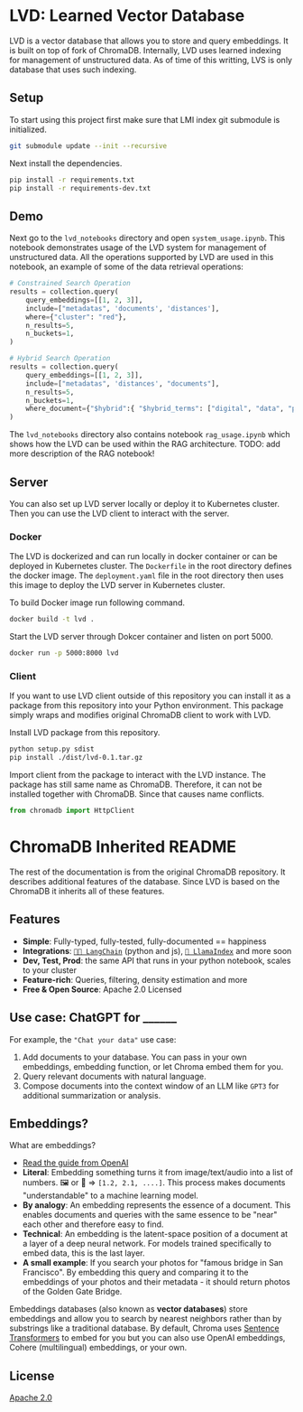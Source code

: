 # LVD: Learned Vector Database
LVD is a vector database that allows you to store and query embeddings. It is built on top of fork of ChromaDB. 
Internally, LVD uses learned indexing for management of unstructured data. As of time of this writting, LVS is only
database that uses such indexing.

## Setup
To start using this project first make sure that LMI index git submodule is initialized.
```bash
git submodule update --init --recursive
```

Next install the dependencies.
```bash
pip install -r requirements.txt
pip install -r requirements-dev.txt
```

## Demo
Next go to the `lvd_notebooks` directory and open `system_usage.ipynb`. This notebook demonstrates usage of the LVD system
for management of unstructured data. All the operations supported by LVD are used in this notebook, an example of
some of the data retrieval operations:
```python
# Constrained Search Operation
results = collection.query(
    query_embeddings=[[1, 2, 3]],
    include=["metadatas", 'documents', 'distances'],
    where={"cluster": "red"},
    n_results=5,
    n_buckets=1,
)

# Hybrid Search Operation
results = collection.query(
    query_embeddings=[[1, 2, 3]],
    include=["metadatas", 'distances', "documents"],
    n_results=5,
    n_buckets=1,
    where_document={"$hybrid":{ "$hybrid_terms": ["digital", "data", "programming"]}}
)
```
The `lvd_notebooks` directory also contains notebook `rag_usage.ipynb` which shows how the LVD can be used within the RAG architecture.
TODO: add more description of the RAG notebook!

 
## Server
You can also set up LVD server locally or deploy it to Kubernetes cluster. Then you can use the LVD client to interact with the server.

### Docker
The LVD is dockerized and can run locally in docker container or can be deployed in Kubernetes cluster.
The `Dockerfile` in the root directory defines the docker image. 
The `deployment.yaml` file in the root directory then uses this image to deploy the LVD server in Kubernetes cluster.

To build Docker image run following command.
```bash
docker build -t lvd .
```

Start the LVD server through Dokcer container and listen on port 5000.
```bash
docker run -p 5000:8000 lvd
```

### Client
If you want to use LVD client outside of this repository you can install it as a package from this repository into your Python environment.
This package simply wraps and modifies original ChromaDB client to work with LVD.

Install LVD package from this repository.
```bash 
python setup.py sdist
pip install ./dist/lvd-0.1.tar.gz
```

Import client from the package to interact with the LVD instance. The package has still same name as ChromaDB. 
Therefore, it can not be installed together with ChromaDB. Since that causes name conflicts.
```python
from chromadb import HttpClient
```

# ChromaDB Inherited README
The rest of the documentation is from the original ChromaDB repository. It describes additional features of the database.
Since LVD is based on the ChromaDB it inherits all of these features.

## Features
- __Simple__: Fully-typed, fully-tested, fully-documented == happiness
- __Integrations__: [`🦜️🔗 LangChain`](https://blog.langchain.dev/langchain-chroma/) (python and js), [`🦙 LlamaIndex`](https://twitter.com/atroyn/status/1628557389762007040) and more soon
- __Dev, Test, Prod__: the same API that runs in your python notebook, scales to your cluster
- __Feature-rich__: Queries, filtering, density estimation and more
- __Free & Open Source__: Apache 2.0 Licensed

## Use case: ChatGPT for ______

For example, the `"Chat your data"` use case:
1. Add documents to your database. You can pass in your own embeddings, embedding function, or let Chroma embed them for you.
2. Query relevant documents with natural language.
3. Compose documents into the context window of an LLM like `GPT3` for additional summarization or analysis.

## Embeddings?

What are embeddings?

- [Read the guide from OpenAI](https://platform.openai.com/docs/guides/embeddings/what-are-embeddings)
- __Literal__: Embedding something turns it from image/text/audio into a list of numbers. 🖼️ or 📄 => `[1.2, 2.1, ....]`. This process makes documents "understandable" to a machine learning model.
- __By analogy__: An embedding represents the essence of a document. This enables documents and queries with the same essence to be "near" each other and therefore easy to find.
- __Technical__: An embedding is the latent-space position of a document at a layer of a deep neural network. For models trained specifically to embed data, this is the last layer.
- __A small example__: If you search your photos for "famous bridge in San Francisco". By embedding this query and comparing it to the embeddings of your photos and their metadata - it should return photos of the Golden Gate Bridge.

Embeddings databases (also known as **vector databases**) store embeddings and allow you to search by nearest neighbors rather than by substrings like a traditional database. By default, Chroma uses [Sentence Transformers](https://docs.trychroma.com/embeddings#sentence-transformers) to embed for you but you can also use OpenAI embeddings, Cohere (multilingual) embeddings, or your own.

## License

[Apache 2.0](./LICENSE)

